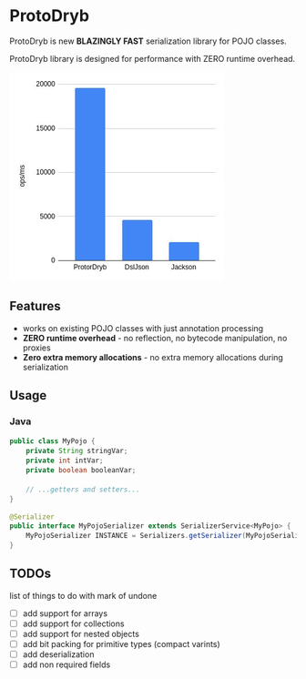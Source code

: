 ProtoDryb
=========

ProtoDryb is new **BLAZINGLY FAST** serialization library for POJO classes.

ProtoDryb library is designed for performance with ZERO runtime overhead.

![Popular serializers benchmark results](./images/serialization_performance.jpg)

## Features
* works on existing POJO classes with just annotation processing
* **ZERO runtime overhead** - no reflection, no bytecode manipulation, no proxies
* **Zero extra memory allocations** - no extra memory allocations during serialization

## Usage
### Java
```java
public class MyPojo {
    private String stringVar;
    private int intVar;
    private boolean booleanVar;
    
    // ...getters and setters...
}
```
    
```java
@Serializer
public interface MyPojoSerializer extends SerializerService<MyPojo> {
    MyPojoSerializer INSTANCE = Serializers.getSerializer(MyPojoSerializer.class);
}
```

## TODOs
list of things to do with mark of undone
- [ ] add support for arrays
- [ ] add support for collections
- [ ] add support for nested objects
- [ ] add bit packing for primitive types (compact varints)
- [ ] add deserialization
- [ ] add non required fields